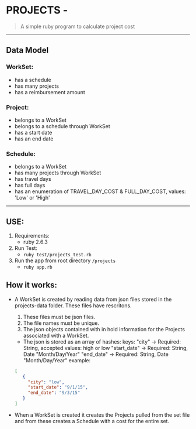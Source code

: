 # PROJECTS -
> A simple ruby program to calculate project cost
---
## Data Model

### WorkSet:
   - has a schedule
   - has many projects
   - has a reimbursement amount

 ### Project:
   - belongs to a WorkSet
   - belongs to a schedule through WorkSet
   - has a start date
   - has an end date

 ### Schedule:
   - belongs to a WorkSet
   - has many projects through WorkSet
   - has travel days
   - has full days
   - has an enumeration of TRAVEL_DAY_COST & FULL_DAY_COST, values: 'Low' or 'High'

-------
## USE:
1. Requirements:
   - ruby 2.6.3
2. Run Test:
   - `ruby test/projects_test.rb`
3. Run the app from root directory `/projects`
   - `ruby app.rb`


## How it works:

  - A WorkSet is created by reading data from json files stored in the projects-data folder.
   These files have rescritons.
    1. These files must be json files.
    2. The file names must be unique.
    3. The json objects contained with in hold information for the Projects associated with a WorkSet.
     - The json is stored as an array of hashes:
     keys:
     "city" -> Required: String, accepted values: high or low
     "start_date" -> Required: String, Date "Month/Day/Year"
     "end_date" -> Required: String, Date "Month/Day/Year"
     example:

     ```json
     [
        {
          "city": "low",
          "start_date": "9/1/15",
          "end_date": "9/3/15"
        }
     ]

     ```
  - When a WorkSet is created it creates the Projects pulled from the set file and from these creates a Schedule with a cost for the entire set.

